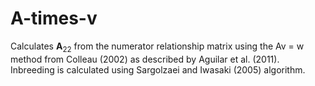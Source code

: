# A-times-v
Calculates $\mathbf{A}_{22}$ from the numerator relationship matrix using the Av = w method from Colleau (2002) as described by Aguilar et al. (2011). Inbreeding is calculated using Sargolzaei and Iwasaki (2005) algorithm.
